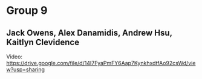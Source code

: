 # Group 9
## Jack Owens, Alex Danamidis, Andrew Hsu, Kaitlyn Clevidence
Video: https://drive.google.com/file/d/14I7FyaPmFY6Aap7KynkhxdtfAo92csWd/view?usp=sharing
